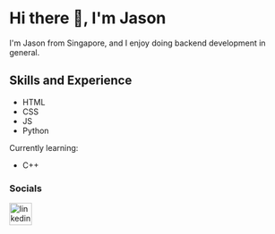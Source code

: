 # Hi there 👋, I'm Jason

I'm Jason from Singapore, and I enjoy doing backend development in general.

## Skills and Experience
- HTML
- CSS
- JS
- Python

Currently learning:
- C++

### Socials
[<img src='https://content.linkedin.com/content/dam/me/business/en-us/amp/brand-site/v2/bg/LI-Bug.svg.original.svg' alt='linkedin logo' height='40'>](https://www.linkedin.com/in/kjhjason/)
